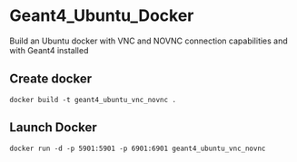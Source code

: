 # Geant4_Ubuntu_Docker
Build an Ubuntu docker with VNC and NOVNC connection capabilities and with Geant4 installed

## Create docker

```docker build -t geant4_ubuntu_vnc_novnc .```

## Launch Docker

```docker run -d -p 5901:5901 -p 6901:6901 geant4_ubuntu_vnc_novnc```
